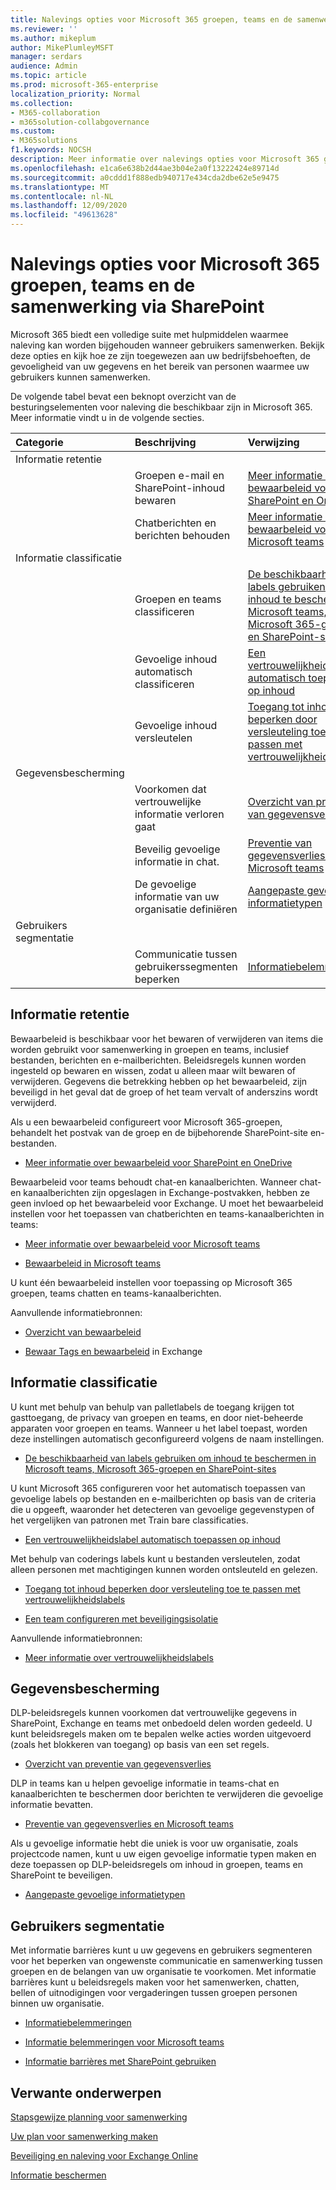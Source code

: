 ```yaml
---
title: Nalevings opties voor Microsoft 365 groepen, teams en de samenwerking via SharePoint
ms.reviewer: ''
ms.author: mikeplum
author: MikePlumleyMSFT
manager: serdars
audience: Admin
ms.topic: article
ms.prod: microsoft-365-enterprise
localization_priority: Normal
ms.collection:
- M365-collaboration
- m365solution-collabgovernance
ms.custom:
- M365solutions
f1.keywords: NOCSH
description: Meer informatie over nalevings opties voor Microsoft 365 groepen, teams en de samenwerking via SharePoint.
ms.openlocfilehash: e1ca6e638b2d44ae3b04e2a0f13222424e89714d
ms.sourcegitcommit: a0cddd1f888edb940717e434cda2dbe62e5e9475
ms.translationtype: MT
ms.contentlocale: nl-NL
ms.lasthandoff: 12/09/2020
ms.locfileid: "49613628"
---
```

# <a name="compliance-options-for-microsoft-365-groups-teams-and-sharepoint-collaboration"></a>Nalevings opties voor Microsoft 365 groepen, teams en de samenwerking via SharePoint

Microsoft 365 biedt een volledige suite met hulpmiddelen waarmee naleving kan worden bijgehouden wanneer gebruikers samenwerken. Bekijk deze opties en kijk hoe ze zijn toegewezen aan uw bedrijfsbehoeften, de gevoeligheid van uw gegevens en het bereik van personen waarmee uw gebruikers kunnen samenwerken.

De volgende tabel bevat een beknopt overzicht van de besturingselementen voor naleving die beschikbaar zijn in Microsoft 365. Meer informatie vindt u in de volgende secties.

|Categorie|Beschrijving|Verwijzing|
|:-------|:----------|:--------|
|Informatie retentie|||
||Groepen e-mail en SharePoint-inhoud bewaren|[Meer informatie over bewaarbeleid voor SharePoint en OneDrive](https://docs.microsoft.com/microsoft-365/compliance/retention-policies-sharepoint)|
||Chatberichten en berichten behouden|[Meer informatie over bewaarbeleid voor Microsoft teams](https://docs.microsoft.com/microsoft-365/compliance/retention-policies-teams)|
|Informatie classificatie|||
||Groepen en teams classificeren|[De beschikbaarheid van labels gebruiken om inhoud te beschermen in Microsoft teams, Microsoft 365-groepen en SharePoint-sites](https://docs.microsoft.com/microsoft-365/compliance/sensitivity-labels-teams-groups-sites)|
||Gevoelige inhoud automatisch classificeren|[Een vertrouwelijkheidslabel automatisch toepassen op inhoud](https://docs.microsoft.com/microsoft-365/compliance/apply-sensitivity-label-automatically)|
||Gevoelige inhoud versleutelen|[Toegang tot inhoud beperken door versleuteling toe te passen met vertrouwelijkheidslabels](https://docs.microsoft.com/microsoft-365/compliance/encryption-sensitivity-labels)|
|Gegevensbescherming|||
||Voorkomen dat vertrouwelijke informatie verloren gaat|[Overzicht van preventie van gegevensverlies](https://docs.microsoft.com/microsoft-365/compliance/data-loss-prevention-policies)|
||Beveilig gevoelige informatie in chat.|[Preventie van gegevensverlies en Microsoft teams](https://docs.microsoft.com/microsoft-365/compliance/dlp-microsoft-teams)|
||De gevoelige informatie van uw organisatie definiëren|[Aangepaste gevoelige informatietypen](https://docs.microsoft.com/microsoft-365/compliance/custom-sensitive-info-types)|
|Gebruikers segmentatie|||
||Communicatie tussen gebruikerssegmenten beperken|[Informatiebelemmeringen](https://docs.microsoft.com/microsoft-365/compliance/information-barriers)|

## <a name="information-retention"></a>Informatie retentie

Bewaarbeleid is beschikbaar voor het bewaren of verwijderen van items die worden gebruikt voor samenwerking in groepen en teams, inclusief bestanden, berichten en e-mailberichten. Beleidsregels kunnen worden ingesteld op bewaren en wissen, zodat u alleen maar wilt bewaren of verwijderen. Gegevens die betrekking hebben op het bewaarbeleid, zijn beveiligd in het geval dat de groep of het team vervalt of anderszins wordt verwijderd.

Als u een bewaarbeleid configureert voor Microsoft 365-groepen, behandelt het postvak van de groep en de bijbehorende SharePoint-site en-bestanden.

- [Meer informatie over bewaarbeleid voor SharePoint en OneDrive](https://docs.microsoft.com/microsoft-365/compliance/retention-policies-sharepoint)

Bewaarbeleid voor teams behoudt chat-en kanaalberichten. Wanneer chat-en kanaalberichten zijn opgeslagen in Exchange-postvakken, hebben ze geen invloed op het bewaarbeleid voor Exchange. U moet het bewaarbeleid instellen voor het toepassen van chatberichten en teams-kanaalberichten in teams:

- [Meer informatie over bewaarbeleid voor Microsoft teams](https://docs.microsoft.com/microsoft-365/compliance/retention-policies-teams)

- [Bewaarbeleid in Microsoft teams](https://docs.microsoft.com/microsoftteams/retention-policies)

U kunt één bewaarbeleid instellen voor toepassing op Microsoft 365 groepen, teams chatten en teams-kanaalberichten. 

Aanvullende informatiebronnen:

- [Overzicht van bewaarbeleid](https://docs.microsoft.com/microsoft-365/compliance/retention-policies)

- [Bewaar Tags en bewaarbeleid](https://docs.microsoft.com/exchange/security-and-compliance/messaging-records-management/retention-tags-and-policies) in Exchange

## <a name="information-classification"></a>Informatie classificatie

U kunt met behulp van behulp van palletlabels de toegang krijgen tot gasttoegang, de privacy van groepen en teams, en door niet-beheerde apparaten voor groepen en teams. Wanneer u het label toepast, worden deze instellingen automatisch geconfigureerd volgens de naam instellingen.

- [De beschikbaarheid van labels gebruiken om inhoud te beschermen in Microsoft teams, Microsoft 365-groepen en SharePoint-sites](https://docs.microsoft.com/microsoft-365/compliance/sensitivity-labels-teams-groups-sites)

U kunt Microsoft 365 configureren voor het automatisch toepassen van gevoelige labels op bestanden en e-mailberichten op basis van de criteria die u opgeeft, waaronder het detecteren van gevoelige gegevenstypen of het vergelijken van patronen met Train bare classificaties.

- [Een vertrouwelijkheidslabel automatisch toepassen op inhoud](https://docs.microsoft.com/microsoft-365/compliance/apply-sensitivity-label-automatically)

Met behulp van coderings labels kunt u bestanden versleutelen, zodat alleen personen met machtigingen kunnen worden ontsleuteld en gelezen.

- [Toegang tot inhoud beperken door versleuteling toe te passen met vertrouwelijkheidslabels](https://docs.microsoft.com/microsoft-365/compliance/encryption-sensitivity-labels)

- [Een team configureren met beveiligingsisolatie](https://docs.microsoft.com/microsoft-365/solutions/secure-teams-security-isolation)

Aanvullende informatiebronnen:

- [Meer informatie over vertrouwelijkheidslabels](https://docs.microsoft.com/microsoft-365/compliance/sensitivity-labels)


## <a name="information-protection"></a>Gegevensbescherming

DLP-beleidsregels kunnen voorkomen dat vertrouwelijke gegevens in SharePoint, Exchange en teams met onbedoeld delen worden gedeeld. U kunt beleidsregels maken om te bepalen welke acties worden uitgevoerd (zoals het blokkeren van toegang) op basis van een set regels.

- [Overzicht van preventie van gegevensverlies](https://docs.microsoft.com/microsoft-365/compliance/data-loss-prevention-policies)

DLP in teams kan u helpen gevoelige informatie in teams-chat en kanaalberichten te beschermen door berichten te verwijderen die gevoelige informatie bevatten.

- [Preventie van gegevensverlies en Microsoft teams](https://docs.microsoft.com/microsoft-365/compliance/dlp-microsoft-teams)

Als u gevoelige informatie hebt die uniek is voor uw organisatie, zoals projectcode namen, kunt u uw eigen gevoelige informatie typen maken en deze toepassen op DLP-beleidsregels om inhoud in groepen, teams en SharePoint te beveiligen.

- [Aangepaste gevoelige informatietypen](https://docs.microsoft.com/microsoft-365/compliance/custom-sensitive-info-types)

## <a name="user-segmentation"></a>Gebruikers segmentatie

Met informatie barrières kunt u uw gegevens en gebruikers segmenteren voor het beperken van ongewenste communicatie en samenwerking tussen groepen en de belangen van uw organisatie te voorkomen. Met informatie barrières kunt u beleidsregels maken voor het samenwerken, chatten, bellen of uitnodigingen voor vergaderingen tussen groepen personen binnen uw organisatie.

- [Informatiebelemmeringen](https://docs.microsoft.com/microsoft-365/compliance/information-barriers)

- [Informatie belemmeringen voor Microsoft teams](https://docs.microsoft.com/microsoftteams/information-barriers-in-teams)

- [Informatie barrières met SharePoint gebruiken](https://docs.microsoft.com/sharepoint/information-barriers)

## <a name="related-topics"></a>Verwante onderwerpen

[Stapsgewijze planning voor samenwerking](collaboration-governance-overview.md#collaboration-governance-planning-step-by-step)

[Uw plan voor samenwerking maken](collaboration-governance-first.md)

[Beveiliging en naleving voor Exchange Online](https://docs.microsoft.com/exchange/security-and-compliance/security-and-compliance)

[Informatie beschermen](https://docs.microsoft.com/microsoft-365/compliance/protect-information)
